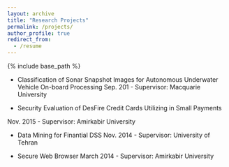 ```yaml
---
layout: archive
title: "Research Projects"
permalink: /projects/
author_profile: true
redirect_from:
  - /resume
---
```


{% include base_path %}
* Classification of Sonar Snapshot Images for Autonomous Underwater Vehicle On-board Processing
 Sep. 201 - Supervisor: Macquarie University

* Security Evaluation of DesFire Credit Cards Utilizing in Small Payments

Nov. 2015 - Supervisor: Amirkabir University

* Data Mining for Finantial DSS
Nov. 2014 - Supervisor: University of Tehran

* Secure Web Browser 
March 2014 - Supervisor: Amirkabir University
